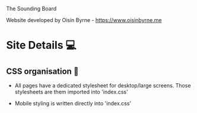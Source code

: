 The Sounding Board

Website developed by Oisín Byrne - https://www.oisinbyrne.me

# Site Details :computer: #




## CSS organisation :art: ##

- All pages have a dedicated stylesheet for desktop/large screens. Those stylesheets are them imported into 'index.css'

- Mobile styling is written directly into 'index.css'
